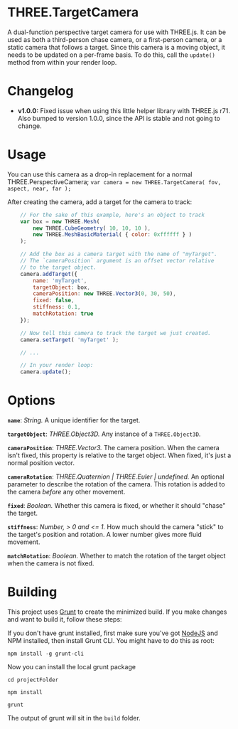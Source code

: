 THREE.TargetCamera
==================
A dual-function perspective target camera for use with THREE.js. It can be used as both a third-person chase camera, or a first-person camera, or a static camera that follows a target.
Since this camera is a moving object, it needs to be updated on a per-frame basis. To do this, call the `update()` method from within your render loop.


Changelog
=========
* **v1.0.0:** Fixed issue when using this little helper library with THREE.js r71. Also bumped to version 1.0.0, since the API is stable and not going to change.


Usage
=====
You can use this camera as a drop-in replacement for a normal THREE.PerspectiveCamera;
`var camera = new THREE.TargetCamera( fov, aspect, near, far );`

After creating the camera, add a target for the camera to track:
```javascript
    // For the sake of this example, here's an object to track
    var box = new THREE.Mesh(
        new THREE.CubeGeometry( 10, 10, 10 ),
        new THREE.MeshBasicMaterial( { color: 0xffffff } )
    );

    // Add the box as a camera target with the name of "myTarget".
    // The `cameraPosition` argument is an offset vector relative
    // to the target object.
    camera.addTarget({
        name: 'myTarget',
        targetObject: box,
        cameraPosition: new THREE.Vector3(0, 30, 50),
        fixed: false,
        stiffness: 0.1,
        matchRotation: true
    });

    // Now tell this camera to track the target we just created.
    camera.setTarget( 'myTarget' );

    // ...

    // In your render loop:
    camera.update();
```

Options
=======
**`name`**: *String.* A unique identifier for the target.

**`targetObject`**: *THREE.Object3D.* Any instance of a `THREE.Object3D`.

**`cameraPosition`**: *THREE.Vector3.* The camera position. When the camera isn't fixed, this property is relative to the target object. When fixed, it's just a normal position vector.

**`cameraRotation`**: *THREE.Quaternion | THREE.Euler | undefined.* An optional parameter to describe the rotation of the camera. This rotation is added to the camera *before* any other movement.

**`fixed`**: *Boolean.* Whether this camera is fixed, or whether it should "chase" the target.

**`stiffness`**: *Number, > 0 and <= 1.* How much should the camera "stick" to the target's position and rotation. A lower number gives more fluid movement.

**`matchRotation`**: *Boolean.* Whether to match the rotation of the target object when the camera is not fixed.


Building
========
This project uses [Grunt](http://gruntjs.com/) to create the minimized build. If you make changes and want to build it, follow these steps:

If you don't have grunt installed, first make sure you've got [NodeJS](http://nodejs.org/) and NPM installed, then install Grunt CLI. You might have to do this as root:

`npm install -g grunt-cli`

Now you can install the local grunt package

`cd projectFolder`

`npm install`

`grunt`


The output of grunt will sit in the `build` folder.
